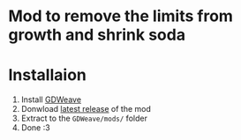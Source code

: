 # Mod to remove the limits from growth and shrink soda

# Installaion
1. Install [GDWeave](https://github.com/NotNite/GDWeave/)
2. Donwload [latest release](https://github.com/sophiethefox/UncappedSoda-Webfishing/releases/latest/download/UncappedSoda.zip) of the mod
3. Extract to the `GDWeave/mods/` folder
4. Done :3